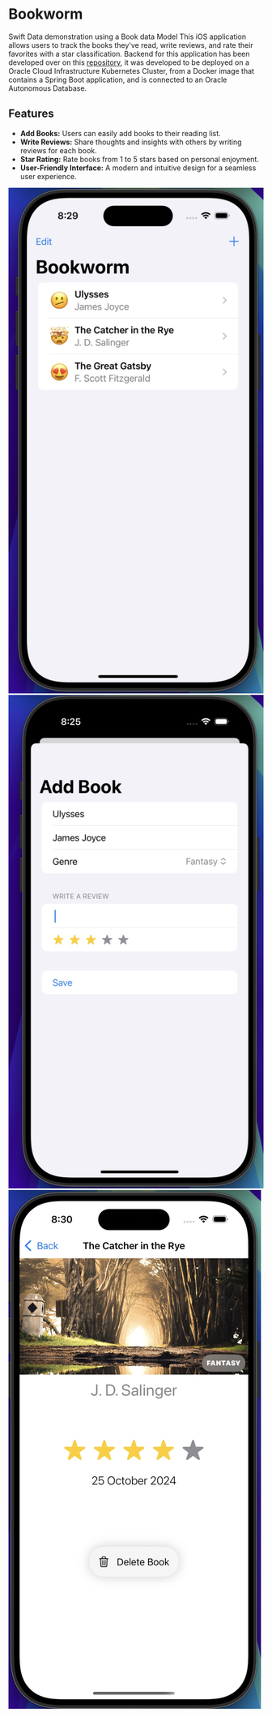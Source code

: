 # Bookworm

Swift Data demonstration using a Book data Model 
This iOS application allows users to track the books they've read, write reviews, and rate their favorites with a star classification.
Backend for this application has been developed over on this [repository](https://github.com/fernandocallejasr/BookwarmBackend), it was developed to be deployed on a Oracle Cloud Infrastructure Kubernetes Cluster, from a Docker image that contains a Spring Boot application, and is connected to an Oracle Autonomous Database.

## Features

- **Add Books:** Users can easily add books to their reading list.
- **Write Reviews:** Share thoughts and insights with others by writing reviews for each book.
- **Star Rating:** Rate books from 1 to 5 stars based on personal enjoyment.
- **User-Friendly Interface:** A modern and intuitive design for a seamless user experience.

![Image](/images/bookworm1.jpg)
![Image](/images/bookworm2.jpg)
![Image](/images/bookworm3.jpg)
